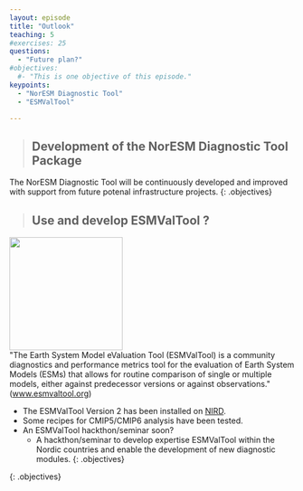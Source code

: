 ```yaml
---
layout: episode
title: "Outlook"
teaching: 5
#exercises: 25
questions:
  - "Future plan?"
#objectives:
  #- "This is one objective of this episode."
keypoints:
  - "NorESM Diagnostic Tool"
  - "ESMValTool"

---
```


>## Development of the NorESM Diagnostic Tool Package
The NorESM Diagnostic Tool will be continuously developed and improved with support from future potenal infrastructure projects.
{: .objectives}

>## Use and develop ESMValTool ?
<img src="https://docs.esmvaltool.org/en/v2.0.0/_static/ESMValTool-logo.png" width="200px" >\
"The Earth System Model eValuation Tool (ESMValTool) is a community diagnostics and performance metrics tool for the evaluation of Earth System Models (ESMs) that allows for routine comparison of single or multiple models, either against predecessor versions or against observations." (www.esmvaltool.org) 
* The ESMValTool Version 2 has been installed on [NIRD](https://documentation.sigma2.no/files_storage/nird.html).
* Some recipes for CMIP5/CMIP6 analysis have been tested.
* An ESMValTool hackthon/seminar soon?
    - A hackthon/seminar to develop expertise ESMValTool within the Nordic countries and enable the development of new diagnostic modules.
{: .objectives}

{: .objectives}


